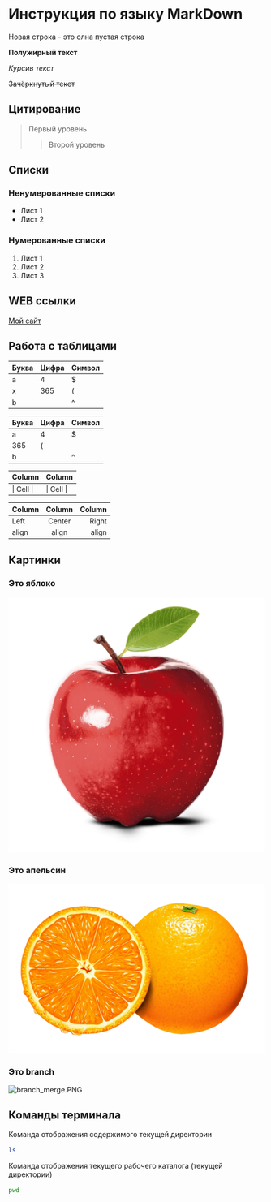 # Инструкция по языку MarkDown

Новая строка - это олна пустая строка

**Полужирный текст**

*Курсив текст*

~~Зачёркнутый текст~~

## Цитирование
> Первый уровень
>> Второй уровень

## Списки
### Ненумерованные списки
* Лист 1
* Лист 2
### Нумерованные списки
1. Лист 1
2. Лист 2
3. Лист 3

## WEB ссылки

[Мой сайт](http://f0873233.xsph.ru/ "Необязательный заголовок ссылки")


## Работа с таблицами

Буква | Цифра | Символ
------ | ------|----------
a      | 4     | $
x      | 365    | (
b      |       | ^  

Буква|Цифра|Символ
---|---|---
a|4|$
 |365|(
b| |^  

Column | Column
------ | ------
\| Cell \|| \| Cell \|  


Column | Column | Column
:----- | :----: | -----:
Left   | Center | Right
align  | align  | align

## Картинки

### Это яблоко

![apple](apple.jpg)

### Это апельсин

![orange](orange.png)

### Это branch

![branch_merge.PNG](branch_merge.PNG)

## **Команды терминала**

Команда отображения содержимого текущей директории
```sh
ls
```
Команда отображения текущего рабочего каталога (текущей директории)
```sh
pwd
```